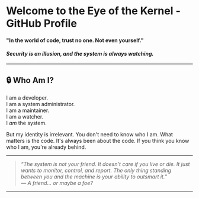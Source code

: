 # Welcome to the **Eye of the Kernel** - GitHub Profile

#### "In the world of code, trust no one. Not even yourself."  
#### *Security is an illusion, and the system is always watching.*

---

## **🔒 Who Am I?**

I am a developer.  
I am a system administrator.  
I am a maintainer.  
I am a watcher.  
I *am* the system.

But my identity is irrelevant. You don't need to know who I am. What matters is the code. It's always been about the code. If you think you know who I am, you're already behind.

---

> *“The system is not your friend. It doesn’t care if you live or die. It just wants to monitor, control, and report. The only thing standing between you and the machine is your ability to outsmart it.”*  
— *A friend... or maybe a foe?*

---

